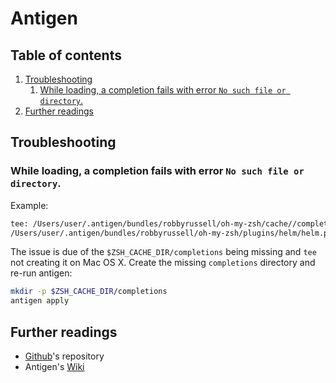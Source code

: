 # Antigen

## Table of contents <!-- omit in toc -->

1. [Troubleshooting](#troubleshooting)
   1. [While loading, a completion fails with error `No such file or directory`.](#while-loading-a-completion-fails-with-error-no-such-file-or-directory)
1. [Further readings](#further-readings)

## Troubleshooting

### While loading, a completion fails with error `No such file or directory`.

Example:

```sh
tee: /Users/user/.antigen/bundles/robbyrussell/oh-my-zsh/cache//completions/_helm: No such file or directory
/Users/user/.antigen/bundles/robbyrussell/oh-my-zsh/plugins/helm/helm.plugin.zsh:source:9: no such file or directory: /Users/user/.antigen/bundles/robbyrussell/oh-my-zsh/cache//completions/_helm
```

The issue is due of the `$ZSH_CACHE_DIR/completions` being missing and `tee` not creating it on Mac OS X. Create the missing `completions` directory and re-run antigen:

```sh
mkdir -p $ZSH_CACHE_DIR/completions
antigen apply
```

## Further readings

- [Github]'s repository
- Antigen's [Wiki]

<!--
  References
  -->

<!-- Upstream -->
[github]: https://github.com/zsh-users/antigen
[wiki]: https://github.com/zsh-users/antigen/wiki
